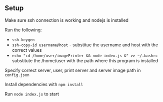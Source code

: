 ## Setup

Make sure ssh connection is working and nodejs is installed

Run the following:
* `ssh-keygen`
* `ssh-copy-id username@host` - substitue the username and host with the correct values
* `echo "cd /home/user/imagePrinter && node index.js &" >> ~/.bashrc` substitute the /home/user with the path where this program is installed
<!-- * `crontab -l > file; echo "@reboot cd /home/user/syncstuff && node index.js" >> file; crontab file; rm file;` - substitute the /home/user with the path where this program is installed -->

Specify correct server, user, print server and server image path in `config.json`

Install dependencies with `npm install`

Run `node index.js` to start